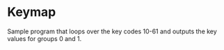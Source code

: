 # Keymap

Sample program that loops over the key codes 10-61 and outputs the key
values for groups 0 and 1.
